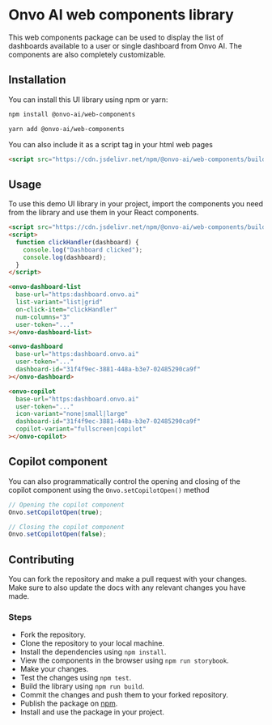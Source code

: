 # Onvo AI web components library

This web components package can be used to display the list of dashboards available to a user or single dashboard from Onvo AI. The components are also completely customizable.

## Installation

You can install this UI library using npm or yarn:

```bash
npm install @onvo-ai/web-components
```

```bash
yarn add @onvo-ai/web-components
```

You can also include it as a script tag in your html web pages

```html
<script src="https://cdn.jsdelivr.net/npm/@onvo-ai/web-components/build/static/js/main.js"></script>
```

## Usage

To use this demo UI library in your project, import the components you need from the library and use them in your React components.

```html
<script src="https://cdn.jsdelivr.net/npm/@onvo-ai/web-components/build/static/js/main.js"></script>
<script>
  function clickHandler(dashboard) {
    console.log("Dashboard clicked");
    console.log(dashboard);
  }
</script>

<onvo-dashboard-list
  base-url="https:dashboard.onvo.ai"
  list-variant="list|grid"
  on-click-item="clickHandler"
  num-columns="3"
  user-token="..."
></onvo-dashboard-list>

<onvo-dashboard
  base-url="https:dashboard.onvo.ai"
  user-token="..."
  dashboard-id="31f4f9ec-3881-448a-b3e7-02485290ca9f"
></onvo-dashboard>

<onvo-copilot
  base-url="https:dashboard.onvo.ai"
  user-token="..."
  icon-variant="none|small|large"
  dashboard-id="31f4f9ec-3881-448a-b3e7-02485290ca9f"
  copilot-variant="fullscreen|copilot"
></onvo-copilot>
```

## Copilot component

You can also programmatically control the opening and closing of the copilot component using the `Onvo.setCopilotOpen()` method

```javascript
// Opening the copilot component
Onvo.setCopilotOpen(true);

// Closing the copilot component
Onvo.setCopilotOpen(false);
```

## Contributing

You can fork the repository and make a pull request with your changes. Make sure to also update the docs with any relevant changes you have made.

### Steps

- Fork the repository.
- Clone the repository to your local machine.
- Install the dependencies using `npm install`.
- View the components in the browser using `npm run storybook`.
- Make your changes.
- Test the changes using `npm test`.
- Build the library using `npm run build`.
- Commit the changes and push them to your forked repository.
- Publish the package on [npm](https://www.npmjs.com/).
- Install and use the package in your project.
